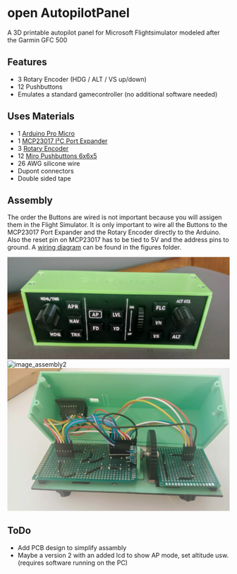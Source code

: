 # open AutopilotPanel
 A 3D printable autopilot panel for Microsoft Flightsimulator modeled after the Garmin GFC 500

 ## Features
* 3 Rotary Encoder (HDG / ALT / VS up/down)
* 12 Pushbuttons
* Emulates a standard gamecontroller (no additional software needed)

## Uses Materials
 * 1 [Arduino Pro Micro](https://www.amazon.de/gp/product/B07J2Q3ZD5/ref=ppx_yo_dt_b_asin_title_o03_s00?ie=UTF8&psc=1)
 * 1 [MCP23017 I²C Port Expander](https://www.amazon.de/gp/product/B086W6ZQ36/ref=ppx_yo_dt_b_asin_title_o00_s00?ie=UTF8&psc=1)
 * 3 [Rotary Encoder](https://www.amazon.de/gp/product/B08728PS6N/ref=ppx_yo_dt_b_asin_title_o01_s00?ie=UTF8&psc=1)
 * 12 [Miro Pushbuttons 6x6x5](https://www.amazon.de/gp/product/B07Q1BXV7T/ref=ppx_yo_dt_b_asin_title_o04_s00?ie=UTF8&psc=1)
 * 26 AWG silicone wire
 * Dupont connectors
 * Double sided tape

 ## Assembly
 The order the Buttons are wired is not important because you will assigen them in the Flight Simulator. It is only important to wire all the Buttons to the MCP23017 Port Expander and the Rotary Encoder directly to the Arduino. Also the reset pin on MCP23017 has to be tied to 5V and the address pins to ground. A [wiring diagram](figures/Schematic_open-Autopilot.pdf) can be found in the figures folder.

 ![image_assemby1](figures/assembly1.jpg)
 ![image_assembly2](figures/assembly2.jpg)
 ![image_assembly3](figures/assembly3.jpg)

## ToDo
* Add PCB design to simplify assambly
* Maybe a version 2 with an added lcd to show AP mode, set altitude usw. (requires software running on the PC)
